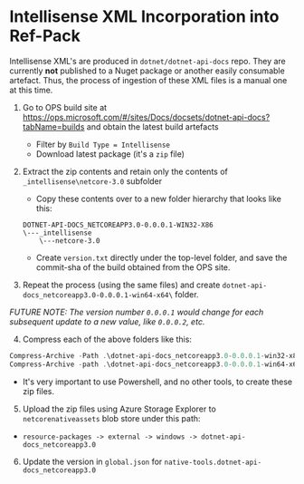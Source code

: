 # Intellisense XML Incorporation into Ref-Pack


Intellisense XML's are produced in `dotnet/dotnet-api-docs` repo. They are currently **not** published to a Nuget package or another easily consumable artefact. Thus, the process of ingestion of these XML files is a manual one at this time. 

1. Go to OPS build site at https://ops.microsoft.com/#/sites/Docs/docsets/dotnet-api-docs?tabName=builds and obtain the latest build artefacts
   - Filter by `Build Type = Intellisense`
    - Download latest package (it's a `zip` file)
2. Extract the zip contents and retain only the contents of `_intellisense\netcore-3.0` subfolder
   - Copy these contents over to a new folder hierarchy that looks like this: 
  
    ```
    DOTNET-API-DOCS_NETCOREAPP3.0-0.0.0.1-WIN32-X86
    \---_intellisense
        \---netcore-3.0
    ```

    - Create `version.txt` directly under the top-level folder, and save the commit-sha of the build obtained from the OPS site. 

 3. Repeat the process (using the same files) and create `dotnet-api-docs_netcoreapp3.0-0.0.0.1-win64-x64\` folder. 

*FUTURE NOTE: 
	The version number `0.0.0.1` would change for each subsequent update to a new value, like `0.0.0.2`, etc.* 


4. Compress each of the above folders like this: 

  ```PowerShell
  Compress-Archive -Path .\dotnet-api-docs_netcoreapp3.0-0.0.0.1-win32-x86\* -DestinationPath .\dotnet-api-docs_netcoreapp3.0-0.0.0.1-win32-x86.zip
  Compress-Archive -path .\dotnet-api-docs_netcoreapp3.0-0.0.0.1-win64-x64\* -DestinationPath .\dotnet-api-docs_netcoreapp3.0-0.0.0.1-win64-x64.zip
  ```

   - It's very important to use Powershell, and no other tools, to create these zip files. 

5. Upload the zip files using Azure Storage Explorer to `netcorenativeassets` blob store under this path: 
  - `resource-packages -> external -> windows -> dotnet-api-docs_netcoreapp3.0` 
6. Update the version in `global.json` for `native-tools.dotnet-api-docs_netcoreapp3.0`